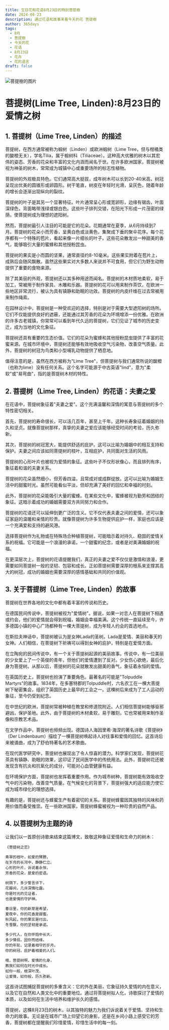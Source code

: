 ```yaml
---
title: 生日花和花语8月23日的特别菩提樹
date: 2024-08-23
description: 通过花语和故事来看今天的花 菩提樹
author: 365days
tags:
  - 8月
  - 菩提樹
  - 今天的花
  - 花语
  - 8月23日
  - 花卉
  - 花的语言
draft: false
---
```


![菩提樹的图片](https://cdn.pixabay.com/photo/2020/06/28/18/30/linde-5350285_1280.jpg#center#center)


# 菩提树(Lime Tree, Linden):8月23日的爱情之树

## 1. 菩提树（Lime Tree, Linden）的描述

菩提树，在西方通常被称为椴树（Linden）或欧洲椴树（Lime Tree，但与柑橘类的酸橙无关），学名Tilia，属于椴树科（Tiliaceae）。这种高大优雅的树木以其宏伟的姿态、芳香的花朵和丰富的文化内涵而闻名于世。在许多欧洲国家，菩提树被视为神圣的树木，常常成为城镇中心或重要场所的标志性植物。

菩提树的外观极具特色。它们通常高大挺拔，成年树木可以长到20-40米高，树冠呈现出优美的圆锥形或卵圆形。树干笔直，树皮在年轻时光滑，呈灰色，随着年龄的增长会逐渐出现纵向的裂纹。

菩提树的叶子是其另一个显著特征。叶片通常呈心形或宽卵形，边缘有锯齿，叶面深绿色，背面略带浅绿或银白色。这些叶子排列交错，在阳光下形成一片茂密的绿荫，使菩提树成为理想的遮阳树。

然而，菩提树最引人注目的可能是它的花朵。花期通常在夏季，从6月持续到7月。菩提树的花朵小而芳香，呈黄白色或淡黄色，集聚成下垂的聚伞花序。每个花序都有一个特殊的苞片，看起来像一片细长的叶子。这些花朵散发出一种甜美的香气，能够吸引大量的蜜蜂和其他授粉昆虫。

菩提树的果实是小而圆的坚果，通常直径约8-10毫米。这些果实附着在苞片上，成熟后会随风飘散。虽然这些果实对大多数人来说并不可食用，但它们为野生动物提供了重要的食物来源。

除了其美丽的外观，菩提树还以其多种用途而闻名。菩提树的木材质地柔软，易于加工，常被用于制作家具、木雕和乐器。菩提树的花可以用来制作茶饮，在欧洲一些地区非常流行，被认为具有镇静和助眠的功效。菩提树的内皮纤维在过去常被用来制作绳索。

在园林设计中，菩提树是一种受欢迎的选择，特别是对于需要大型遮阳树的场所。它们不仅能提供良好的遮蔽，还能通过其芳香的花朵为环境增添一份优雅。在欧洲的许多古老城镇，你常常可以看到年代久远的菩提树，它们见证了城市的历史变迁，成为当地的文化象征。

菩提树还具有重要的生态价值。它们的花朵为蜜蜂和其他授粉昆虫提供了丰富的花蜜来源。在城市环境中，菩提树还能够有效地吸收空气污染物，改善空气质量。此外，菩提树的树冠为鸟类和小型哺乳动物提供了栖息地。

值得注意的是，虽然在西方被称为"Lime Tree"，但菩提树与我们通常所说的酸橙（也称为lime）没有任何关系。这个名字可能源于中古英语"lind"，意为"柔软"或"易弯曲"，指的是菩提树木材的特性。

## 2. 菩提树（Lime Tree, Linden）的花语：夫妻之爱

在花语中，菩提树象征着"夫妻之爱"。这个充满温馨和深情的寓意与菩提树的多个特性密切相关。

首先，菩提树的寿命很长，可以活几百年，甚至上千年。这种长寿象征着婚姻的持久和坚贞。就像菩提树那样，真挚的夫妻之爱应该能够经受时间的考验，历久弥新。

其次，菩提树的树冠宽大，能提供舒适的庇护。这可以比喻为婚姻中的相互支持和保护。夫妻之间应该如同菩提树的枝叶，互相庇护，共同面对生活的风雨。

菩提树的心形叶片也被视为爱情的象征。这些叶子不仅形状像心，而且排列有序，象征着和谐的夫妻关系。

菩提树的花朵虽然细小，但芳香四溢，且常成对或成群绽放。这可以比喻为婚姻生活中的甜蜜时光。虽然可能看似平淡，但却充满了美好的回忆和幸福的时刻。

此外，菩提树的花朵能吸引大量的蜜蜂。在某些文化中，蜜蜂被视为勤劳和团结的象征。这暗示着成功的婚姻需要双方共同努力和合作。

菩提树的花语还可以延伸到更广泛的含义。它不仅代表夫妻之间的爱情，还可以象征家庭的温暖和亲情的珍贵。就像菩提树为许多生物提供庇护一样，家庭也应该是一个充满爱和支持的避风港。

选择菩提树作为礼物或在特殊场合种植菩提树，可能暗示着对持久、稳固的爱情关系的祝福。它可能是一个浪漫的承诺，一个甜蜜的纪念，或者是对美满婚姻的祝福。

在更深层次上，菩提树的花语提醒我们，真正的夫妻之爱不仅仅是激情和浪漫，更需要如同菩提树一般的坚韧、包容和成长。正如菩提树需要深厚的根系来支撑其高大的树冠，成功的婚姻也需要深厚的感情基础和共同的价值观。

## 3. 关于菩提树（Lime Tree, Linden）的故事

菩提树在世界各地的文化中都有着丰富的传说和历史。

在德国民间传说中，菩提树被视为"爱情树"。据说，如果一对恋人在菩提树下相遇或约会，他们的爱情就会得到祝福，婚姻会幸福美满。这个传统一直延续至今，许多德国小镇的中心广场都种有一棵大菩提树，成为年轻人约会的首选地点。

在斯拉夫神话中，菩提树被认为是女神Lada的圣树。Lada是爱情、美丽和春天的女神。人们相信，在菩提树下祈祷可以得到女神的庇护，特别是在爱情方面。

在立陶宛的民间传说中，有一个关于菩提树起源的美丽故事。传说中，有一位美丽的少女爱上了一个英俊的青年，但他们的爱情遭到了反对。少女伤心欲绝，最后化身为菩提树。从那以后，菩提树的花朵就散发出甜美的香气，象征着永恒的爱情。

在英国历史上，菩提树也扮演了重要角色。最著名的可能是"Tolpuddle Martyrs"的故事。1834年，在多塞特郡的Tolpuddle村，六名农工在一棵大菩提树下秘密集会，组织了英国历史上最早的工会之一。这棵树后来成为了工人运动的象征，至今仍受到纪念。

在中世纪的欧洲，菩提树常被种植在教堂和修道院附近。人们相信菩提树能够驱邪避凶，保护圣地。此外，由于菩提树的木材柔软，易于雕刻，它也常被用来制作圣像和宗教艺术品。

在文学作品中，菩提树也频频出现。德国诗人海因里希·海涅的著名诗歌《菩提树》（Der Lindenbaum）描绘了一棵菩提树唤起诗人对往事和爱情的回忆。这首诗后来被谱曲，成为了舒伯特著名的艺术歌曲。

在现代医学研究中，菩提树也展现出了令人惊喜的潜力。科学家们发现，菩提树花茶具有镇静、助眠的效果，这印证了民间医学中的传统用法。此外，菩提树花还被发现含有抗炎和抗氧化的成分，可能对心血管健康有益。

在环境保护方面，菩提树也发挥着重要作用。作为城市树种，菩提树能有效吸收空气中的污染物，改善空气质量。在气候变化的背景下，菩提树强大的适应能力使它成为城市绿化的理想选择。

有趣的是，菩提树还与蜂蜜生产有着密切的关系。菩提树蜂蜜因其独特的风味和药用价值而备受推崇。在一些欧洲国家，菩提树蜂蜜被视为一种珍贵的自然产品。

## 4. 以菩提树为主题的诗

让我们以一首原创诗歌来结束这篇博文，致敬这种象征爱情和生命力的树木：

    《菩提树之恋》

    青翠的枝叶，如爱的臂膀，
    在岁月的长河中，静静伫立。
    心形的叶片，诉说着永恒，
    芳香的花朵，是爱的密语。

    树荫下，多少誓言许下，
    花瓣间，几许深情吐露。
    你是时光的见证者，
    也是爱情的守护神。

    春日里，你的新芽是希望，
    夏夜中，你的花香是甜蜜。
    秋风起，你的果实是付出，
    冬雪飘，你的坚韧是承诺。

    多少代人，在你怀抱中长大，
    多少情侣，因你而结缘。
    你的年轮，记录着相守的岁月，
    你的树冠，庇护着相爱的人们。

    哦，菩提树啊，爱情的化身，
    教我们如何在时光中成长。
    如你一般，根深叶茂，
    让爱情，如你般，历久弥新。

这首诗试图捕捉菩提树的多重含义：它的外在美丽，它象征持久爱情的内在意义，以及它在自然和人类文化中的重要地位。通过将菩提树拟人化，诗歌探讨了爱情的本质，以及如何在生活中培养和维护长久的感情。

菩提树，这棵8月23日的树木，以其独特的魅力为我们诉说着关于爱情、坚持和生命力的故事。无论是在城市广场上仰望它的身影，还是在乡间小路上感受它的芳香，菩提树都在提醒我们珍惜爱情，珍惜生活中的每一刻。